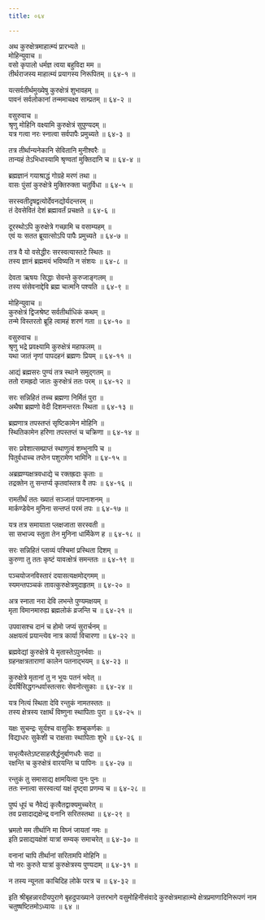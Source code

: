 ```yaml
---
title: ०६४

---
```

अथ कुरुक्षेत्रमाहात्म्यं प्रारभ्यते ॥  
मोहिन्युवाच ॥  
वसो कृपालो धर्मज्ञ त्वया बहुविदा मम ॥  
तीर्थराजस्य माहात्म्यं प्रयागस्य निरूपितम् ॥ ६४-१ ॥  
  
यत्सर्वतीर्थमुख्येषु कुरुक्षेत्रं शुभावहम् ॥  
पावनं सर्वलोकानां तन्ममाचक्ष्व साम्प्रतम् ॥ ६४-२ ॥  
  
वसुरुवाच ॥  
श्रृणु मोहिनि वक्ष्यामि कुरुक्षेत्रं सुपुण्यदम् ॥  
यत्र गत्वा नरः स्नात्वा सर्वपापैः प्रमुच्यते ॥ ६४-३ ॥  
  
तत्र तीर्थान्यनेकानि सेवितानि मुनीश्वरैः ॥  
तान्यहं तेऽभिधास्यामि श्रृण्वतां मुक्तिदानि च ॥ ६४-४ ॥  
  
ब्रह्मज्ञानं गयाश्राद्धं गोग्रहे मरणं तथा ॥  
वासः पुंसां कुरुक्षेत्रे मुक्तिरुक्ता चतुर्विधा ॥ ६४-५ ॥  
  
सरस्वतीदृषद्वत्योर्देवनद्योर्यदन्तरम् ॥  
तं देवसेवितं देशं ब्रह्मावर्तं प्रचक्षते ॥ ६४-६ ॥  
  
दूरस्थोऽपि कुरुक्षेत्रे गच्छामि च वसाम्यहम् ॥  
एवं यः सतत ब्रूयात्सोऽपि पापैः प्रमुच्यते ॥ ६४-७ ॥  
  
तत्र वै यो वसेद्धीरः सरस्वत्यास्तटे स्थितः ॥  
तस्य ज्ञानं ब्रह्ममयं भविष्यति न संशयः ॥ ६४-८ ॥  
  
देवता ऋषयः सिद्धाः सेवन्ते कुरुजाङ्गलम् ॥  
तस्य संसेवनाद्देवि ब्रह्म चात्मनि पश्यति ॥ ६४-९ ॥  
  
मोहिन्युवाच ॥  
कुरुक्षेत्रं द्विजश्रेष्ट सर्वतीर्थाधिकं कथम् ॥  
तन्मे विस्तरतो ब्रूहि त्वामहं शरणं गता ॥ ६४-१० ॥  
  
वसुरुवाच ॥  
श्रृणु भद्रे प्रवक्ष्यामि कुरुक्षेत्रं महाफलम् ॥  
यथा जातं नृणां पापदहनं ब्रह्मणः प्रियम् ॥ ६४-११ ॥  
  
आद्यं ब्रह्मसरः पुण्यं तत्र स्थाने समुद्गतम् ॥  
ततो रामह्रदो जातः कुरुक्षेत्रं ततः परम् ॥ ६४-१२ ॥  
  
सरः सन्निहितं तच्च ब्रह्मणा निर्मितं पुरा ॥  
अथैषा ब्रह्मणो वेदी दिशमन्तरतः स्थिता ॥ ६४-१३ ॥  
  
ब्रह्मणात्र तपस्तप्तं सृष्टिकामेन मोहिनि ॥  
स्थितिकामेन हरिणा तपस्तप्तं च चक्रिणा ॥ ६४-१४ ॥  
  
सरः प्रवेशात्सम्प्राप्तं स्थाणुत्वं शम्भुनापि च ॥  
पितुर्वधाच्च तप्तेन पशुरामेण भामिनि ॥ ६४-१५ ॥  
  
अब्रह्मण्यक्षत्रवधाद्ये च रक्तह्रदाः कृताः ॥  
तद्रक्तेन तु सन्तर्प्य कृतवांस्तत्र वै तपः ॥ ६४-१६ ॥  
  
रामतीर्थं ततः ख्यातं सञ्जातं पापनाशनम् ॥  
मार्कण्डेयेन मुनिना सन्तप्तं परमं तपः ॥ ६४-१७ ॥  
  
यत्र तत्र समायाता प्लक्षजाता सरस्वती ॥  
सा सभाज्य स्तुता तेन मुनिना धार्मिकेण ह ॥ ६४-१८ ॥  
  
सरः सन्निहितं प्लाव्यं पश्चिमां प्रस्थिता दिशम् ॥  
कुरुणा तु ततः कृष्टं यावत्क्षेत्रं समन्ततः ॥ ६४-१९ ॥  
  
पञ्चयोजनविस्तारं दयासत्यक्षमोद्गमम् ॥  
स्यमन्तपञ्चकं तावत्कुरुक्षेत्रमुदाहृतम् ॥ ६४-२० ॥  
  
अत्र स्नाता नरा देवि लभन्ते पुण्यमक्षयम् ॥  
मृता विमानमारुह्य ब्रह्मलोकं व्रजन्ति च ॥ ६४-२१ ॥  
  
उपवासश्च दानं च होमो जप्यं सुरार्चनम् ॥  
अक्षयत्वं प्रयान्त्येव नात्र कार्या विचारणा ॥ ६४-२२ ॥  
  
ब्रह्मवेद्यां कुरुक्षेत्रे ये मृतास्तेऽपुनर्भवाः ॥  
ग्रहनक्षत्रताराणां कालेन पतनाद्भयम् ॥ ६४-२३ ॥  
  
कुरुक्षेत्रे मृतानां तु न भूयः पतनं भवेत् ॥  
देवर्षिसिद्धगन्धर्वास्तत्सरः सेवनोत्सुकाः ॥ ६४-२४ ॥  
  
यत्र नित्यं स्थिता देवि रन्तुकं नामतस्ततः ॥  
तस्य क्षेत्रस्य रक्षार्थं विष्णुना स्थापिताः पुरा ॥ ६४-२५ ॥  
  
यक्षः सुचन्द्रः सूर्यश्च वासुकिः शम्बुकर्णकः ॥  
विद्याधरः सुकेशी च राक्षसाः स्थापिताः शुभे ॥ ६४-२६ ॥  
  
सभृत्यैस्तेऽष्टसाहस्रैर्द्धनुर्बाणधरैः सदा ॥  
रक्षन्ति च कुरुक्षेत्रं वारयन्ति च पापिनः ॥ ६४-२७ ॥  
  
रन्तुकं तु समासाद्य क्षामयित्वा पुनः पुनः ॥  
ततः स्नात्वा सरस्वत्यां यक्षं दृष्ट्वा प्रणम्य च ॥ ६४-२८ ॥  
  
पुष्पं धूपं च नैवेद्यं कृत्वैतद्वाक्यमुच्चरेत् ॥  
तव प्रसादाद्यक्षेन्द्र वनानि सरितस्तथा ॥ ६४-२९ ॥  
  
भ्रमतो मम तीर्थानि मा विघ्नं जायतां नमः ॥  
इति प्रसाद्ययक्षेशं यात्रां सम्यक् समाचरेत् ॥ ६४-३० ॥  
  
वनानां चापि तीर्थानां सरितामपि मोहिनि ॥  
यो नरः कुरुते यात्रां कुरुक्षेत्रस्य पुण्यदाम् ॥ ६४-३१ ॥  
  
न तस्य न्यूनता काचिदिह लोके परत्र च ॥ ६४-३२ ॥  
  
इति श्रीबृहन्नारदीयपुराणे बृहदुपाख्याने उत्तरभागे वसुमोहिनीसंवादे कुरुक्षेत्रमाहात्म्ये क्षेत्रप्रमाणादिनिरूपणं नाम  
चतुष्षष्टितमोऽध्यायः ॥ ६४ ॥